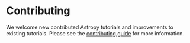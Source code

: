 # Contributing

We welcome new contributed Astropy tutorials and improvements to existing tutorials. Please see the [contributing guide](https://learn.astropy.org/contributing) for more information.
